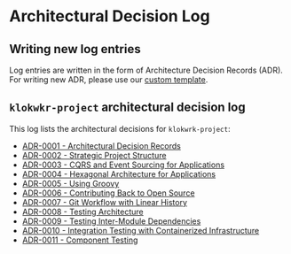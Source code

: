 # Architectural Decision Log

## Writing new log entries
Log entries are written in the form of Architecture Decision Records (ADR). For writing new ADR, please use our [custom template](template/template.md).

## `klokwkr-project` architectural decision log
This log lists the architectural decisions for `klokwrk-project`:
* [ADR-0001 - Architectural Decision Records](content/0001-architectural-decision-records.md)
* [ADR-0002 - Strategic Project Structure](content/0002-startegic-project-structure.md)
* [ADR-0003 - CQRS and Event Sourcing for Applications](content/0003-cqrs-and-event-sourcing-for-applications.md)
* [ADR-0004 - Hexagonal Architecture for Applications](content/0004-hexagonal-architecture-for-applications.md)
* [ADR-0005 - Using Groovy](content/0005-using-groovy.md)
* [ADR-0006 - Contributing Back to Open Source](content/0006-contirbuting-back-to-open-source.md)
* [ADR-0007 - Git Workflow with Linear History](content/0007-git-workflow-with-linear-history.md)
* [ADR-0008 - Testing Architecture](content/0008-testing-architecture.md)
* [ADR-0009 - Testing Inter-Module Dependencies](content/0009-testing-inter-module-dependencies.md)
* [ADR-0010 - Integration Testing with Containerized Infrastructure](content/0010-integration-testing-with-containerized-infrastructure.md)
* [ADR-0011 - Component Testing](content/0011-component-testing.md)
